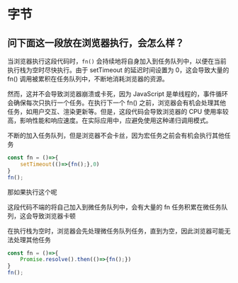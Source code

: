 # 字节

## 问下面这一段放在浏览器执行，会怎么样？

当浏览器执行这段代码时，`fn()` 会持续地将自身加入到任务队列中，以便在当前执行栈为空时尽快执行。由于 setTimeout 的延迟时间设置为 0，这会导致大量的 fn() 调用被累积在任务队列中，不断地消耗浏览器的资源。

然而，这并不会导致浏览器崩溃或卡死，因为 JavaScript 是单线程的，事件循环会确保每次只执行一个任务。在执行下一个 fn() 之前，浏览器会有机会处理其他任务，如用户交互、渲染更新等。但是，这段代码会导致浏览器的 CPU 使用率较高，影响性能和响应速度。在实际应用中，应避免使用这种递归调用模式。

不断的加入任务队列，但是浏览器不会卡丝，因为宏任务之前会有机会执行其他任务

```ts
const fn = ()=>{
    setTimeout(()=>{fn();},0)
}
fn();
```

那如果执行这个呢

这段代码不端的将自己加入到微任务队列中，会有大量的 fn 任务积累在微任务队列，这会导致浏览器卡顿

在执行栈为空时，浏览器会先处理微任务队列任务，直到为空，因此浏览器可能无法处理其他任务

```ts
const fn = ()=>{
    Promise.resolve().then(()=>{fn();})
}
fn();
```